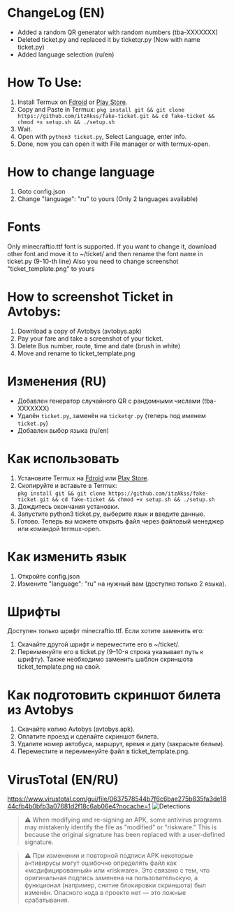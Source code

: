 # ChangeLog (EN)
- Added a random QR generator with random numbers (tba-XXXXXXX)
- Deleted ticket.py and replaced it by ticketqr.py (Now with name ticket.py)
- Added language selection (ru/en)
# How To Use:
1. Install Termux on [Fdroid](https://f-droid.org/en/packages/com.termux/) or [Play Store](https://play.google.com/store/apps/details?id=com.termux).
2. Copy and Paste in Termux: 
`pkg install git && git clone https://github.com/itzAkss/fake-ticket.git &&
cd fake-ticket && chmod +x setup.sh && ./setup.sh`
3. Wait.
4. Open with `python3 ticket.py`, Select Language, enter info.
5. Done, now you can open it with File manager or with termux-open.
# How to change language
1. Goto config.json
2. Change "language": "ru" to yours (Only 2 languages available)
# Fonts
Only minecraftio.ttf font is supported. If you want to change it, download other font and move it to ~/ticket/ and then rename the font name in ticket.py (9-10-th line)
Also you need to change screenshot "ticket_template.png" to yours
# How to screenshot Ticket in Avtobys:
1. Download a copy of Avtobys (avtobys.apk)
2. Pay your fare and take a screenshot of your ticket.
3. Delete Bus number, route, time and date (brush in white)
4. Move and rename to ticket_template.png

# Изменения (RU)
- Добавлен генератор случайного QR с рандомными числами (tba-XXXXXXX)  
- Удалён `ticket.py`, заменён на `ticketqr.py` (теперь под именем `ticket.py`)  
- Добавлен выбор языка (ru/en)  

# Как использовать
1. Установите Termux на [Fdroid](https://f-droid.org/en/packages/com.termux/) или [Play Store](https://play.google.com/store/apps/details?id=com.termux).  
2. Скопируйте и вставьте в Termux:  
   `pkg install git && git clone https://github.com/itzAkss/fake-ticket.git &&
   cd fake-ticket && chmod +x setup.sh && ./setup.sh`
3. Дождитесь окончания установки.
4. Запустите python3 ticket.py, выберите язык и введите данные.
5. Готово. Теперь вы можете открыть файл через файловый менеджер или командой termux-open.

# Как изменить язык
1. Откройте config.json
2. Измените "language": "ru" на нужный вам (доступно только 2 языка).
# Шрифты
Доступен только шрифт minecraftio.ttf.
Если хотите заменить его:
1. Скачайте другой шрифт и переместите его в ~/ticket/.
2. Переименуйте его в ticket.py (9–10-я строка указывает путь к шрифту).
Также необходимо заменить шаблон скриншота ticket_template.png на свой.
# Как подготовить скриншот билета из Avtobys
1. Скачайте копию Avtobys (avtobys.apk).
2. Оплатите проезд и сделайте скриншот билета.
3. Удалите номер автобуса, маршрут, время и дату (закрасьте белым).
4. Переместите и переименуйте файл в ticket_template.png.

# VirusTotal (EN/RU)
https://www.virustotal.com/gui/file/0637578544b7f6c6bae275b835fa3de1844cfb4b0bfb3a07681d2f18c6ab06e4?nocache=1
![Detections](https://github.com/user-attachments/assets/2afe537d-8a1f-4f87-a795-e3b56a66c354)

> ⚠️ When modifying and re-signing an APK, some antivirus programs may mistakenly identify the file as "modified" or "riskware." This is because the original signature has been replaced with a user-defined signature.

> ⚠️ При изменении и повторной подписи APK некоторые антивирусы могут ошибочно определять файл как «модифицированный» или «riskware». Это связано с тем, что оригинальная подпись заменена на пользовательскую, а функционал (например, снятие блокировки скриншота) был изменён. Опасного кода в проекте нет — это ложные срабатывания.
